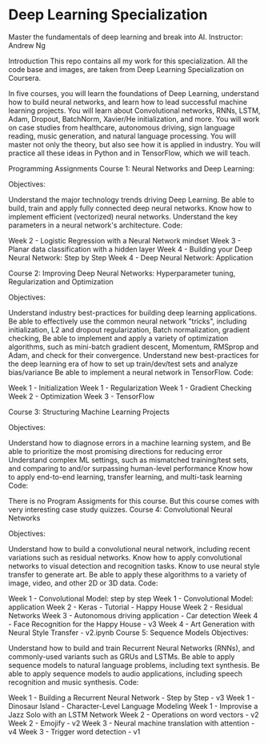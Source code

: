# Deep Learning Specialization
Master the fundamentals of deep learning and break into AI.
Instructor: Andrew Ng

Introduction
This repo contains all my work for this specialization. All the code base and images, are taken from Deep Learning Specialization on Coursera.

In five courses, you will learn the foundations of Deep Learning, understand how to build neural networks, and learn how to lead successful machine learning projects. You will learn about Convolutional networks, RNNs, LSTM, Adam, Dropout, BatchNorm, Xavier/He initialization, and more. You will work on case studies from healthcare, autonomous driving, sign language reading, music generation, and natural language processing. You will master not only the theory, but also see how it is applied in industry. You will practice all these ideas in Python and in TensorFlow, which we will teach.

Programming Assignments
Course 1: Neural Networks and Deep Learning:

Objectives:

Understand the major technology trends driving Deep Learning.
Be able to build, train and apply fully connected deep neural networks.
Know how to implement efficient (vectorized) neural networks.
Understand the key parameters in a neural network's architecture.
Code:

Week 2 - Logistic Regression with a Neural Network mindset
Week 3 - Planar data classification with a hidden layer
Week 4 - Building your Deep Neural Network: Step by Step
Week 4 - Deep Neural Network: Application

Course 2: Improving Deep Neural Networks: Hyperparameter tuning, Regularization and Optimization

Objectives:

Understand industry best-practices for building deep learning applications.
Be able to effectively use the common neural network "tricks", including initialization, L2 and dropout regularization, Batch normalization, gradient checking,
Be able to implement and apply a variety of optimization algorithms, such as mini-batch gradient descent, Momentum, RMSprop and Adam, and check for their convergence.
Understand new best-practices for the deep learning era of how to set up train/dev/test sets and analyze bias/variance
Be able to implement a neural network in TensorFlow.
Code:

Week 1 - Initialization
Week 1 - Regularization
Week 1 - Gradient Checking
Week 2 - Optimization
Week 3 - TensorFlow

Course 3: Structuring Machine Learning Projects

Objectives:

Understand how to diagnose errors in a machine learning system, and
Be able to prioritize the most promising directions for reducing error
Understand complex ML settings, such as mismatched training/test sets, and comparing to and/or surpassing human-level performance
Know how to apply end-to-end learning, transfer learning, and multi-task learning
Code:

There is no Program Assigments for this course. But this course comes with very interesting case study quizzes.
Course 4: Convolutional Neural Networks

Objectives:

Understand how to build a convolutional neural network, including recent variations such as residual networks.
Know how to apply convolutional networks to visual detection and recognition tasks.
Know to use neural style transfer to generate art.
Be able to apply these algorithms to a variety of image, video, and other 2D or 3D data.
Code:

Week 1 - Convolutional Model: step by step
Week 1 - Convolutional Model: application
Week 2 - Keras - Tutorial - Happy House
Week 2 - Residual Networks
Week 3 - Autonomous driving application - Car detection
Week 4 - Face Recognition for the Happy House - v3
Week 4 - Art Generation with Neural Style Transfer - v2.ipynb
Course 5: Sequence Models Objectives:

Understand how to build and train Recurrent Neural Networks (RNNs), and commonly-used variants such as GRUs and LSTMs.
Be able to apply sequence models to natural language problems, including text synthesis.
Be able to apply sequence models to audio applications, including speech recognition and music synthesis.
Code:

Week 1 - Building a Recurrent Neural Network - Step by Step - v3
Week 1 - Dinosaur Island - Character-Level Language Modeling
Week 1 - Improvise a Jazz Solo with an LSTM Network
Week 2 - Operations on word vectors - v2
Week 2 - Emojify - v2
Week 3 - Neural machine translation with attention - v4
Week 3 - Trigger word detection - v1
